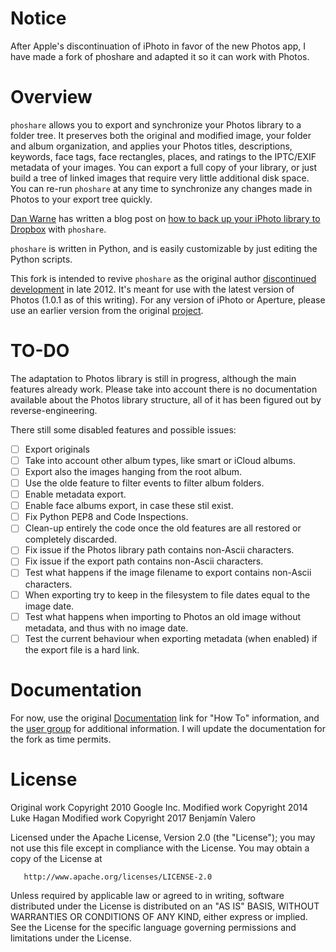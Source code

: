 # Notice

After Apple's discontinuation of iPhoto in favor of the new Photos app, I have made a fork of phoshare and adapted it so it can work with Photos.

# Overview

`phoshare` allows you to export and synchronize your Photos library to a folder tree. It preserves both the original and modified image, your folder and album organization, and applies your Photos titles, descriptions, keywords, face tags, face rectangles, places, and ratings to the IPTC/EXIF metadata of your images. You can export a full copy of your library, or just build a tree of linked images that require very little additional disk space. You can re-run `phoshare` at any time to synchronize any changes made in Photos to your export tree quickly.

[Dan Warne](http://danwarne.com/) has written a blog post on [how to back up your iPhoto library to Dropbox](http://danwarne.com/backup-iphoto-library-dropbox-resize-images-save-space-2/) with `phoshare`.

`phoshare` is written in Python, and is easily customizable by just editing the Python scripts.

This fork is intended to revive `phoshare` as the original author [discontinued development](https://groups.google.com/forum/?fromgroups=#!topic/phoshare-users/moWsMcD5SdQ) in late 2012. It's meant for use with the latest version of Photos (1.0.1 as of this writing). For any version of iPhoto or Aperture, please use an earlier version from the original [project](https://code.google.com/p/phoshare/downloads/list).

# TO-DO

The adaptation to Photos library is still in progress, although the main features already work. Please take into account there is no documentation available about the Photos library structure, all of it has been figured out by reverse-engineering.

There still some disabled features and possible issues:

- [ ] Export originals
- [ ] Take into account other album types, like smart or iCloud albums.
- [ ] Export also the images hanging from the root album.
- [ ] Use the olde feature to filter events to filter album folders.
- [ ] Enable metadata export.
- [ ] Enable face albums export, in case these stil exist.
- [ ] Fix Python PEP8 and Code Inspections.
- [ ] Clean-up entirely the code once the old features are all restored or completely discarded.
- [ ] Fix issue if the Photos library path contains non-Ascii characters.
- [ ] Fix issue if the export path contains non-Ascii characters.
- [ ] Test what happens if the image filename to export contains non-Ascii characters.
- [ ] When exporting try to keep in the filesystem to file dates equal to the image date.
- [ ] Test what happens when importing to Photos an old image without metadata, and thus with no image date.
- [ ] Test the current behaviour when exporting metadata (when enabled) if the export file is a hard link.

# Documentation

For now, use the original [Documentation](https://sites.google.com/site/phosharedoc) link for "How To" information, and the [user group](http://groups.google.com/group/phoshare-users) for additional information. I will update the documentation for the fork as time permits.

# License

Original work Copyright 2010 Google Inc.
Modified work Copyright 2014 Luke Hagan
Modified work Copyright 2017 Benjamín Valero

   Licensed under the Apache License, Version 2.0 (the "License");
   you may not use this file except in compliance with the License.
   You may obtain a copy of the License at

       http://www.apache.org/licenses/LICENSE-2.0

   Unless required by applicable law or agreed to in writing, software
   distributed under the License is distributed on an "AS IS" BASIS,
   WITHOUT WARRANTIES OR CONDITIONS OF ANY KIND, either express or implied.
   See the License for the specific language governing permissions and
   limitations under the License.
